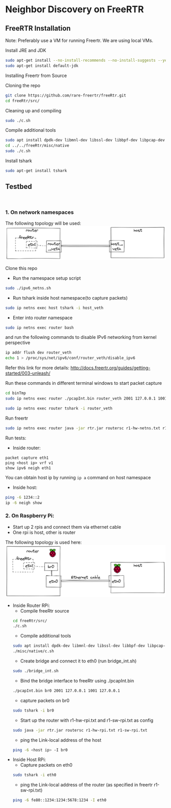 # Neighbor Discovery on FreeRTR

## FreeRTR Installation

Note: Preferably use a VM for running Freertr. We are using local VMs.

Install JRE and JDK
```bash
sudo apt-get install --no-install-recommends --no-install-suggests --yes default-jre-headless
sudo apt-get install default-jdk
```

Installing Freertr from Source
<br>

Cloning the repo
```bash
git clone https://github.com/rare-freertr/freeRtr.git
cd freeRtr/src/
```

Cleaning up and compiling
```bash
sudo ./c.sh
```

Compile additional tools
```bash
sudo apt install dpdk-dev libmnl-dev libssl-dev libbpf-dev libpcap-dev clang dpdk llvm
cd ../../freeRtr/misc/native
sudo ./c.sh
```

Install tshark
```bash
sudo apt-get install tshark
```

## Testbed
<br>

### 1. On network namespaces

The following topology will be used:
![Namespaces](images/ns.png)

Clone this repo

- Run the namespace setup script
```bash
sudo ./ipv6_netns.sh
```

- Run tshark inside host namespace(to capture packets)
```bash
sudo ip netns exec host tshark -i host_veth
```

- Enter into router namespace
```bash
sudo ip netns exec router bash
```
 and run the following commands to disable IPv6 networking from kernel perspective
```bash
ip addr flush dev router_veth
echo 1 > /proc/sys/net/ipv6/conf/router_veth/disable_ipv6
```
Refer this link for more details: http://docs.freertr.org/guides/getting-started/003-unleash/


Run these commands in different terminal windows to start packet capture
```bash
cd binTmp
sudo ip netns exec router ./pcapInt.bin router_veth 2001 127.0.0.1 1001 127.0.0.1
```
```bash
sudo ip netns exec router tshark -i router_veth
```
Run freertr
```bash
sudo ip netns exec router java -jar rtr.jar routersc r1-hw-netns.txt r1-sw-netns.txt
```

Run tests:<br>
- Inside router:
```
packet capture eth1
ping <host ip> vrf v1
show ipv6 neigh eth1
```
You can obtain host ip by running ```ip a``` command on host namespace
- Inside host:
```bash
ping -6 1234::2
ip -6 neigh show
```



### 2. On Raspberry Pi:
 - Start up 2 rpis and connect them via ethernet cable
 - One rpi is host, other is router

The following topology is used here:
![alt text](images/rpi.png)
- Inside Router RPi:<br>
  - Compile freeRtr source
  ```bash
  cd freeRtr/src/
  ./c.sh
  ```
  - Compile additional tools
  ```bash
  sudo apt install dpdk-dev libmnl-dev libssl-dev libbpf-dev libpcap-dev clang dpdk llvm
  ./misc/native/c.sh
  ```
  - Create bridge and connect it to eth0 (run bridge_int.sh)
  ```bash
  sudo ./bridge_int.sh
  ```
  - Bind the bridge interface to freeRtr using ./pcapInt.bin
  ```bash
  ./pcapInt.bin br0 2001 127.0.0.1 1001 127.0.0.1
  ```
  - capture packets on br0
  ```bash
  sudo tshark -i br0
  ```
  - Start up the router with r1-hw-rpi.txt and r1-sw-rpi.txt as config
  ```bash
  sudo java -jar rtr.jar routersc r1-hw-rpi.txt r1-sw-rpi.txt
  ```
  - ping the Link-local address of the host
  ```bash
  ping -6 <host ip> -I br0
  ```
- Inside Host RPi:<br>
  - Capture packets on eth0
  ```bash
  sudo tshark -i eth0
  ```
  - ping the Link-local address of the router (as specified in freertr r1-sw-rpi.txt)
  ```bash
  ping -6 fe80::1234:1234:5678:1234 -I eth0
  ```
